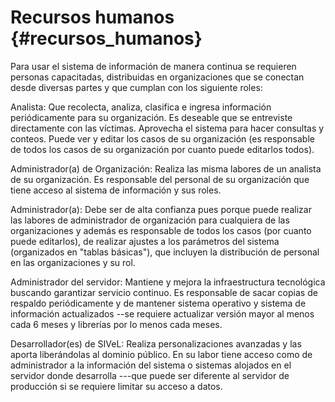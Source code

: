 # Recursos humanos {#recursos_humanos}

Para usar el sistema de información de manera continua se requieren personas 
capacitadas, distribuidas en organizaciones que se conectan desde diversas partes 
y que cumplan con los siguiente roles:

Analista: Que recolecta, analiza, clasifica e ingresa información periódicamente 
para su organización. Es deseable que se entreviste directamente con las víctimas. 
Aprovecha el sistema para hacer consultas y conteos. Puede ver y editar los casos 
de su organización (es responsable de todos los casos de su organización por cuanto
puede editarlos todos).

Administrador(a) de Organización: Realiza las misma labores de un analista de su 
organización. Es responsable del personal de su organización que tiene acceso al 
sistema de información y sus roles.

Administrador(a): Debe ser de alta confianza pues porque puede realizar las labores 
de administrador de organización para cualquiera de las organizaciones y además es 
responsable de todos los casos (por cuanto puede editarlos), de 
realizar ajustes a los parámetros del sistema (organizados en "tablas básicas"), que 
incluyen la distribución de personal en las organizaciones y su rol.

Administrador del servidor: Mantiene y mejora la infraestructura tecnológica buscando 
garantizar servicio continuo. Es responsable de sacar copias de respaldo 
periódicamente y de mantener sistema operativo y sistema de información actualizados 
--se requiere actualizar versión mayor al menos cada 6 meses y librerías por lo
menos cada meses.

Desarrollador(es) de SIVeL: Realiza personalizaciones avanzadas y las aporta 
liberándolas al dominio público. En su labor tiene acceso como de administrador a la 
información del sistema o sistemas alojados en el servidor donde desarrolla ---que 
puede ser diferente al servidor de producción si se requiere limitar su acceso a datos.



